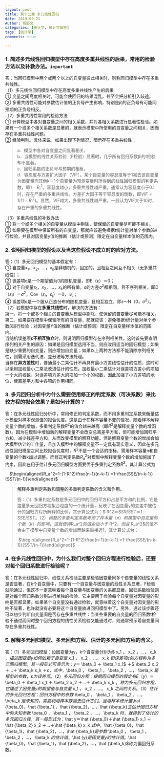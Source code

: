 ```yaml
---
layout: post
title: 第十二章 多元线性回归 
date: 2019-09-21
Author: 杨舒文
categories: [统计学, 统计学简答]
tags: [统计学]
comments: true

---
```


### 1. 简述多元线性回归模型中存在高度多重共线性的后果，常用的检验方法以及补救办法。`important`

答：当回归模型中两个或两个以上的自变量彼此相关时，则称回归模型中存在多重共线性。  
（1）多元线性回归模型中存在高度多重共线性产生的后果  
① 变量之间高度相关时，可能会使回归的结果混乱，甚至会把分析引入歧途。  
② 多重共线性可能对参数估计值的正负号产生影响，特别是$\beta_i$的正负号有可能同预期的正负号相反。  
（2）多重共线性常用的检验方法  
① 计算模型中各对自变量之间的相关系数，并对各相关系数进行显著性检验。如果有一个或多个相关系数是显著的，就表示模型中所使用的自变量之间相关，因而存在多重共线性问题。  
② 经验判别。具体来说，如果出现下列情况，暗示存在多重共线性：  

> a．模型中各对自变量之间显著相关。  
> b．当模型的线性关系检验（F检验）显著时，几乎所有回归系数βi的t检验却不显著。  
> c．回归系数的正负号与预期的相反。  
> d．容忍度与方差扩大因子（VIF）。某个自变量的容忍度等于1减去该自变量为因变量而其他k－1个自变量为预测变量时所得到的线性回归模型的判定系数，即$1-R_i^2$。容忍度越小，多重共线性越严重。通常认为容忍度小于0.1时，存在严重的多重共线性。方差扩大因子等于容忍度的倒数，即$VIF=1/(1-R_i^2)$。显然，VIF越大，多重共线性越严重。一般认为VIF大于10时，存在严重的多重共线性。	  

（3）多重共线性的补救办法  
① 将一个或多个相关的自变量从模型中剔除，使保留的自变量尽可能不相关。  
② 如果要在模型中保留所有的自变量，那就应该避免根据t统计量对单个参数β进行检验，并且对因变量y值的推断（估计或预测）限定在自变量样本值的范围内。



### 2. 说明回归模型的假设以及当这些假设不成立时的应对方法。

答：（1）多元回归模型的基本假定有：  
① 自变量$x_1$，$x_2$，…，$x_k$是非随机的、固定的，且相互之间互不相关（无多重共线性）；  
② 误差项ε是一个期望值为0的随机变量，即E（ε）＝0；  
③ 对于自变量$x_1$，$x_2$，…，$x_k$的所有值，ε的方差$\sigma^2$都相同，且不序列相关，即D（$\varepsilon_i$）＝$\sigma^2$，Cov（$\varepsilon_i$，$\varepsilon_j$）＝0，i≠j；  
④ 误差项ε是一个服从正态分布的随机变量，且相互独立，即ε～N（0，$\sigma^2$）。   
（2）若模型中存在**多重共线性**时，解决的方法有：  
第一，将一个或多个相关的自变量从模型中剔除，使保留的自变量尽可能不相关。  
第二，如果要在模型中保留所有的自变量，那就应该：避免根据t统计量对单个参数β进行检验；对因变量Y值的推断（估计或预测）限定在自变量样本值的范围内。  
当随机误差项**ε不相互独立**时，则说明回归模型存在序列相关性，这时首先要查明序列相关产生的原因：如果是回归模型选用不当，则应改用适当的回归模型；如果是缺少重要的自变量，则应增加自变量；如果以上两种方法都不能消除序列相关性，则需采用迭代法、差分法等方法处理。  
当存在**异方差性**时，普通最小二乘估计不再具有最小方差线性估计的性质，这时可以采用加权最小二乘法改进估计的性质。加权最小二乘估计对误差项方差小的项加一个大的权数，对误差项方差大的项加一个小的权数，因此加强了小方差项的地位，使离差平方和中各项的作用相同。  



### 3. 多元回归分析中为什么需要使用修正的判定系数（可决系数）来比较方程的拟合效果？是如何计算的？

答：在多元线性回归分析中，常用修正的判定系数，而不用多重判定系数来衡量估计模型对样本观测值的拟合优度。这是由于在样本容量不变的情况，随着样本解释变量个数的增加，多重判定系数$R^2$的值会越来越高（即$R^2$是解释变量个数的增函数）。因为在模型中增加新的解释变量不会改变总离差平方和，但可能增加回归平方和，减少残差平方和，从而改变模型的解释功能。但是解释变量个数的增加会加大模型估计的工作量，且加入模型中的解释变量不一定具有现实意义，因此在多元线性回归模型之间比较拟合优度时，$R^2$不是一个合适的指标，需用样本容量n和自变量的个数k加以调整。而修正判定系数$R^2_a$对模型中解释变量个数的增加施加了约束，因此在用于估计多元回归模型方面要优于多重判定系数$R^2$。其计算公式为  

&ensp;&ensp;$\begin{aligned}R_a^2=1-(1-R^2)\frac{n-1}{n-k-1} =1-\frac{SSE/(n-k-1)}{SST/(n-1)}\end{aligned}$

> **解释多重判定系数和调整的多重判定系数的含义和作用。**
>
> 答：（1）多重判定系数是多元回归中的回归平方和占总平方和的比例，它是度量多元回归方程拟合程度的一个统计量，反映了在因变量y的变差中被估计的回归方程所解释的比例，其计算公式为：$ R^2$＝SSR/SST＝1－SSE/SST。
> （2）调整的多重判定系数考虑了样本量（n）和模型中自变量的个数（k）的影响，这就使得$R_a^2$的值永远小于$ R^2$，而且$ R_a^2$的值不会由于模型中自变量个数的增加而越来越接近1，其计算公式为：
>
> ​		$\begin{aligned}R_a^2=1-(1-R^2)\frac{n-1}{n-k-1} =1-\frac{SSE/(n-k-1)}{SST/(n-1)}\end{aligned}$



### 4. 在多元线性回归中，为什么我们对整个回归方程进行检验后，还要对每个回归系数进行检验呢？

答：在多元线性回归中，线性关系检验主要是检验因变量同多个自变量的线性关系是否显著，在k个自变量中，只要有一个自变量与因变量的线性关系显著，F检验就能通过，但这不一定意味着每个自变量与因变量的关系都显著。回归系数检验则是对每个回归系数分别进行单独的检验，它主要用于检验每个自变量对因变量的影响是否都显著。如果某个自变量没有通过检验，就意味着这个自变量对因变量的影响不显著，也许就没有必要将这个自变量放进回归模型中了。另外，通过该步骤还可以初步判断自变量间是否存在多重共线性：当某些重要的自变量的回归系数t检验不通过而同时整个回归方程的线性关系检验又能通过时，则通常预示着自变量间存在多重共线性。



### 5. 解释多元回归模型、多元回归方程、估计的多元回归方程的含义。

答：（1）多元回归模型：设因变量为y，k个自变量分别为$ x_1 $，$ x_2 $，…，$ x_k $，描述因变量y如何依赖于自变量$ x_1 $，$ x_2 $，…，$ x_k $和误差项ε的方程称为多元回归模型。其一般形式可表示为：y＝$ \beta_0 $＋$ \beta_1  x_1$ ＋$ \beta_2  x_2 $＋…＋$ \beta_k  x_k $＋ε，式中，$\beta_0 $，$ \beta_1 $，$ \beta_2 $，…，$ \beta_k $是模型的参数，ε为误差项。  
（2）多元回归方程：根据回归模型的假定有E（y）＝$ \beta_0 $＋$ \beta_1  x_1 $＋$ \beta_2  x_2 $＋…＋$ \beta_k  x_k $，称为多元回归方程，它描述了因变量y的期望值与自变量$ x_1 $，$ x_2 $，…，$ x_k $之间的关系。  
（3）估计的多元回归方程：回归方程中的参数$ \beta_0 $，$ \beta_1 $，$ \beta_2 $，…，$ \beta_k $是未知的，需要利用样本数据去估计它们。当用样本统计量$\hat {\beta_0}$，$\hat {\beta_1} $，$\hat {\beta_2}$，…，$\hat {\beta_k}$去估计回归方程中的未知参数$ \beta_0 $，$ \beta_1 $，$ \beta_2 $，…，$ \beta_k $时，就得到了估计的多元回归方程，其一般形式为：$\hat y$＝$\hat {\beta_0}$＋$\hat {\beta_1} x_1 $＋$\hat {\beta_2} x_2 $＋…＋$\hat {\beta_k} x_k $式中，$\hat {\beta_0}$，$\hat {\beta_1}$，$\hat {\beta_2}$，…，$\hat {\beta_k}$是参数$ \beta_0 $，$ \beta_1 $，$ \beta_2 $，…，$ \beta_k $的估计值，$\hat {y}$是因变量y的估计值。$\hat {\beta_0}$，$\hat {\beta_1}$，$\hat {\beta_2}$，…，$\hat {\beta_k}$称为偏回归系数。  



